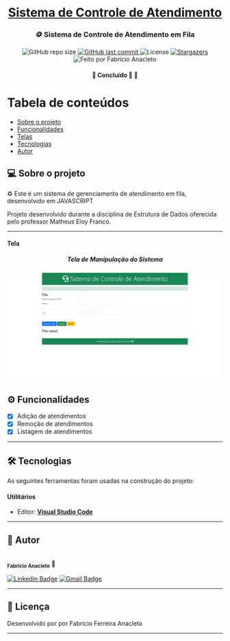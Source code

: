 <h1 align="center">
     <a href="#" alt="site do ecoleta"> Sistema de Controle de Atendimento</a>
</h1>

<h3 align="center">
    🪙 Sistema de Controle de Atendimento em Fila
</h3>

<p align="center">
  <img alt="GitHub repo size" src="https://img.shields.io/github/repo-size/anacleto241/Atendimento-em-Fila-JS">
  
  <a href="https://github.com/anacleto241/sistemaControleDespesas/commits/master">
    <img alt="GitHub last commit" src="https://img.shields.io/github/last-commit/anacleto241/Atendimento-em-Fila-JS">
  </a>
    
   <img alt="License" src="https://img.shields.io/badge/license-MIT-brightgreen">
   <a href="https://github.com/anacleto241/sistemaControleDespesas/stargazers">
    <img alt="Stargazers" src="https://img.shields.io/github/stars/anacleto241/Atendimento-em-Fila-JS?style=social">
  </a>
    <img alt="Feito por Fabrício Anacleto" src="https://img.shields.io/badge/feito%20por-Anacleto-%237519C1">
  </a> 
 
</p>

<h4 align="center">
	🚧   Concluído 🚀 🚧
</h4>

Tabela de conteúdos
=================
<!--ts-->
   * [Sobre o projeto](#-sobre-o-projeto)
   * [Funcionalidades](#-funcionalidades)
   * [Telas](#-telas)
   * [Tecnologias](#-tecnologias)
   * [Autor](#-autor)
<!--te-->


## 💻 Sobre o projeto

♻️ Este é um sistema de gerenciamento de atendimento em fila, desenvolvido em JAVASCRIPT


Projeto desenvolvido durante a disciplina de Estrutura de Dados oferecida pelo professor Matheus Eloy Franco.

---

#### **Tela**
<h5 align="center">
    Tela de Manipulação do Sistema
</h5>
<p align="center">  
  <a href="https://github.com/anacleto241/sistemaControleDespesas/assets/131410501/eec5bd3f-6c52-485a-9375-c02493d502b0">
    <img alt="Login" src="https://github.com/anacleto241/Atendimento-em-Fila-JS/blob/Atividade-Fila-js/image/Tele_atendimento-js.PNG">
  </a>


## ⚙️ Funcionalidades
  - [x] Adição de atendimentos
  - [x] Remoção de atendimentos
  - [x] Listagem de atendimentos
---

## 🛠 Tecnologias

As seguintes ferramentas foram usadas na construção do projeto:

#### **Utilitários**
-   Editor:  **[Visual Studio Code](https://code.visualstudio.com/)**
---

## 🦸 Autor

<a>
 <img style="border-radius: 50%;" src="https://avatars3.githubusercontent.com/u/145314313?s=460&u=61b426b901b8fe02e12019b1fdb67bf0072d4f00&v=4" width="100px;" alt=""/>
 <br />
 <sub><b>Fabrício Anacleto</b></sub></a> <a>🚀</a>
 <br />
 
[![Linkedin Badge](https://img.shields.io/badge/-Fabricio_Anacleto-blue?style=flat-square&logo=Linkedin&logoColor=white&link=https://www.linkedin.com/in/fabrício-anacleto-b98710278/)](https://www.linkedin.com/in/fabrício-anacleto-b98710278/) 
[![Gmail Badge](https://img.shields.io/badge/-fabricio.anacleto@alunos.ifsuldeminas.edu.br-c14438?style=flat-square&logo=Gmail&logoColor=white&link=mailto:fabricio.anacleto@alunos.ifsuldeminas.edu.br)](mailto:fabricio.anacleto@alunos.ifsuldeminas.edu.br)

---

## 📝 Licença

Desenvolvido por por Fabrício Ferreira Anacleto

---

